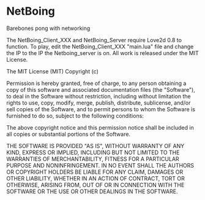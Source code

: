 NetBoing
========

Barebones pong with networking


The NetBoing_Client_XXX and NetBoing_Server require Love2d 0.8 to function. To play, edit the NetBoing_Client_XXX
"main.lua" file and change the IP to the IP the Netboing_server is on. All work is released under the MIT License.

 The MIT License (MIT)
Copyright (c) <year> <copyright holders>
 
Permission is hereby granted, free of charge, to any person obtaining a copy of this software and associated 
documentation files (the "Software"), to deal in the Software without restriction, including without limitation 
the rights to use, copy, modify, merge, publish, distribute, sublicense, and/or sell copies of the Software, and 
to permit persons to whom the Software is furnished to do so, subject to the following conditions:
 
The above copyright notice and this permission notice shall be included in all copies or substantial portions of 
the Software.
 
THE SOFTWARE IS PROVIDED "AS IS", WITHOUT WARRANTY OF ANY KIND, EXPRESS OR IMPLIED, INCLUDING BUT NOT LIMITED TO 
THE WARRANTIES OF MERCHANTABILITY, FITNESS FOR A PARTICULAR PURPOSE AND NONINFRINGEMENT. IN NO EVENT SHALL THE 
AUTHORS OR COPYRIGHT HOLDERS BE LIABLE FOR ANY CLAIM, DAMAGES OR OTHER LIABILITY, WHETHER IN AN ACTION OF CONTRACT, 
TORT OR OTHERWISE, ARISING FROM, OUT OF OR IN CONNECTION WITH THE SOFTWARE OR THE USE OR OTHER DEALINGS IN THE 
SOFTWARE.
